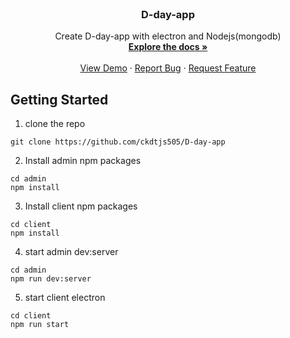<br />
<p align="center">
  <a href="https://github.com/ckdtjs505/D-day-app">
    <!-- <img src="" alt="Logo" width="100" height="30"> -->
  </a>

  <h3 align="center">D-day-app</h3>

  <p align="center">
    Create D-day-app with electron and Nodejs(mongodb)
    <br />
    <a href="https://github.com/ckdtjs505/D-day-app"><strong>Explore the docs »</strong></a>
    <br />
    <br />
    <a href="">View Demo</a>
    ·
    <a href="https://github.com/ckdtjs505/csfreecaTV/issues">Report Bug</a>
    ·
    <a href="https://github.com/ckdtjs505/csfreecaTVissues">Request Feature</a>
  </p>
</p>

## Getting Started
1. clone the repo
```
git clone https://github.com/ckdtjs505/D-day-app
```

2. Install admin npm packages
```
cd admin 
npm install
```

3. Install client npm packages 
```
cd client
npm install
```

4. start admin dev:server
```
cd admin
npm run dev:server
```

5. start client electron
```
cd client
npm run start
```